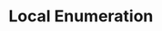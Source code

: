 # Local Enumeration

<figure><img src="../../../../../.gitbook/assets/image (14).png" alt=""><figcaption></figcaption></figure>
